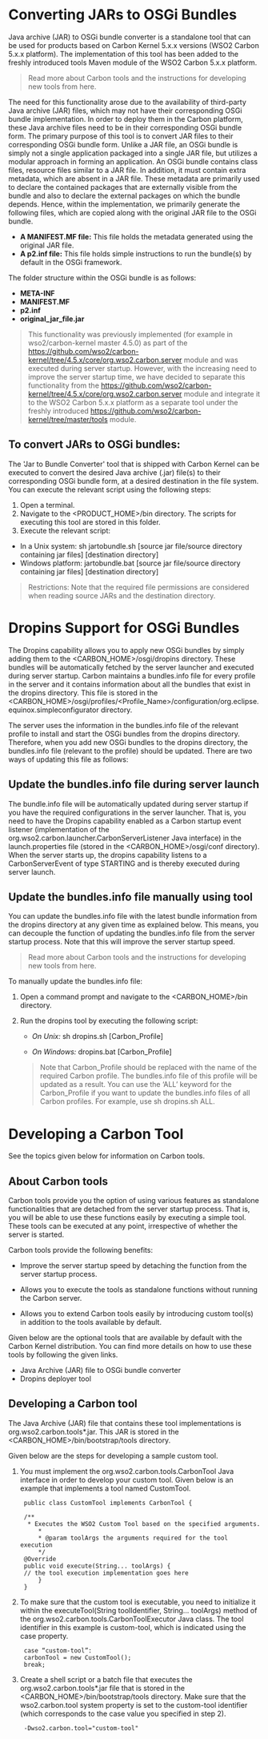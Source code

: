 
# Converting JARs to OSGi Bundles

Java archive (JAR) to OSGi bundle converter is a standalone tool that can be used for products based on Carbon Kernel 5.x.x versions (WSO2 Carbon 5.x.x platform). The implementation of this tool has been added to the freshly introduced tools Maven module of the WSO2 Carbon 5.x.x platform.

> Read more about Carbon tools and the instructions for developing new tools from here. 

The need for this functionality arose due to the availability of third-party Java archive (JAR) files, which may not have their corresponding OSGi bundle implementation. In order to deploy them in the Carbon platform, these Java archive files need to be in their corresponding OSGi bundle form. The primary purpose of this tool is to convert JAR files to their corresponding OSGi bundle form. 
Unlike a JAR file, an OSGi bundle is simply not a single application packaged into a single JAR file, but utilizes a modular approach in forming an application. An OSGi bundle contains class files, resource files similar to a JAR file. In addition, it must contain extra metadata, which are absent in a JAR file. These metadata are primarily used to declare the contained packages that are externally visible from the bundle and also to declare the external packages on which the bundle depends. Hence, within the implementation, we primarily generate the following files, which are copied along with the original JAR file to the OSGi bundle.

* **A MANIFEST.MF file:** This file holds the metadata generated using the original JAR file.
* **A p2.inf file:** This file holds simple instructions to run the bundle(s) by default in the OSGi framework.

The folder structure within the OSGi bundle is as follows:

* **META-INF**
* **MANIFEST.MF**
* **p2.inf**
* **original_jar_file.jar**

> This functionality was previously implemented (for example in wso2/carbon-kernel master 4.5.0) as part of the https://github.com/wso2/carbon-kernel/tree/4.5.x/core/org.wso2.carbon.server module and was executed during server startup. However, with the increasing need to improve the server startup time, we have decided to separate this functionality from the https://github.com/wso2/carbon-kernel/tree/4.5.x/core/org.wso2.carbon.server module and integrate it to the WSO2 Carbon 5.x.x platform as a separate tool under the freshly introduced https://github.com/wso2/carbon-kernel/tree/master/tools module.

## To convert JARs to OSGi bundles:

The 'Jar to Bundle Converter' tool that is shipped with Carbon Kernel can be executed to convert the desired Java archive (.jar) file(s) to their corresponding OSGi bundle form, at a desired destination in the file system. You can execute the relevant script using the following steps:

1. Open a terminal.
2. Navigate to the <PRODUCT_HOME>/bin directory. The scripts for executing this tool are stored in this folder.
3. Execute the relevant script:

  * In a Unix system:  sh jartobundle.sh [source jar file/source directory containing jar files] [destination directory] 
  * Windows platform: jartobundle.bat [source jar file/source directory containing jar files] [destination directory]

> Restrictions: Note that the required file permissions are considered when reading source JARs and the destination directory.

# Dropins Support for OSGi Bundles

The Dropins capability allows you to apply new OSGi bundles by simply adding them to the <CARBON_HOME>/osgi/dropins directory. These bundles will be automatically fetched by the server launcher and executed during server startup. Carbon maintains a bundles.info file for every profile in the server and it contains information about all the bundles that exist in the dropins directory. This file is stored in the <CARBON_HOME>/osgi/profiles/<Profile_Name>/configuration/org.eclipse.equinox.simpleconfigurator directory.

The server uses the information in the bundles.info file of the relevant profile to install and start the OSGi bundles from the dropins directory. Therefore, when you add new OSGi bundles to the dropins directory, the bundles.info file (relevant to the profile) should be updated. There are two ways of updating this file as follows:

## Update the bundles.info file during server launch

The bundle.info file will be automatically updated during server startup if you have the required configurations in the server launcher. That is, you need to have the Dropins capability enabled as a Carbon startup event listener (implementation of the org.wso2.carbon.launcher.CarbonServerListener Java interface) in the launch.properties file (stored in the <CARBON_HOME>/osgi/conf directory). When the server starts up, the dropins capability listens to a CarbonServerEvent of type STARTING and is thereby executed during server launch.

## Update the bundles.info file manually using tool

You can update the bundles.info file with the latest bundle information from the dropins directory at any given time as explained below. This means, you can decouple the function of updating the bundles.info file from the server startup process. Note that this will improve the server startup speed.

> Read more about Carbon tools and the instructions for developing new tools from here. 

To manually update the bundles.info file:

1. Open a command prompt and navigate to the <CARBON_HOME>/bin directory.
2. Run the dropins tool by executing the following script:

     * *On Unix:* sh dropins.sh [Carbon_Profile]
      
     * *On Windows:* dropins.bat [Carbon_Profile]
      
   > Note that Carbon_Profile should be replaced with the name of the required Carbon profile. The bundles.info file of this profile will be updated as a result. You can use the ‘ALL’ keyword for the Carbon_Profile if you want to update the bundles.info files of all Carbon profiles. For example, use sh dropins.sh ALL.

# Developing a Carbon Tool

See the topics given below for information on Carbon tools.

## About Carbon tools

Carbon tools provide you the option of using various features as standalone functionalities that are detached from the server startup process. That is, you will be able to use these functions easily by executing a simple tool. These tools can be executed at any point, irrespective of whether the server is started.  

Carbon tools provide the following benefits:

* Improve the server startup speed by detaching the function from the server startup process.
 
* Allows you to execute the tools as standalone functions without running the Carbon server.
 
* Allows you to extend Carbon tools easily by introducing custom tool(s) in addition to the tools available by default.

Given below are the optional tools that are available by default with the Carbon Kernel distribution. You can find more details on how to use these tools by following the given links.

* Java Archive (JAR) file to OSGi bundle converter
* Dropins deployer tool
 
## Developing a Carbon tool

The Java Archive (JAR) file that contains these tool implementations is org.wso2.carbon.tools*.jar. This JAR is stored in the <CARBON_HOME>/bin/bootstrap/tools directory. 

Given below are the steps for developing a sample custom tool.

1. You must implement the org.wso2.carbon.tools.CarbonTool Java interface in order to develop your custom tool. Given below is an example that implements a tool named CustomTool.

		public class CustomTool implements CarbonTool {
  
   		/**
   		 * Executes the WSO2 Custom Tool based on the specified arguments.
    		*
    		* @param toolArgs the arguments required for the tool execution
    		*/
   		@Override
   		public void execute(String... toolArgs) {
		// the tool execution implementation goes here
    		}
		}

2. To make sure that the custom tool is executable, you need to initialize it within the executeTool(String toolIdentifier, String... toolArgs) method of the org.wso2.carbon.tools.CarbonToolExecutor Java class. The tool identifier in this example is custom-tool, which is indicated using the case property.

		case “custom-tool”:
		carbonTool = new CustomTool();
		break;
		
3. Create a shell script or a batch file that executes the org.wso2.carbon.tools*.jar file that is stored in the <CARBON_HOME>/bin/bootstrap/tools directory. Make sure that the wso2.carbon.tool system property is set to the custom-tool identifier (which corresponds to the case value you specified in step 2).

		-Dwso2.carbon.tool="custom-tool"
